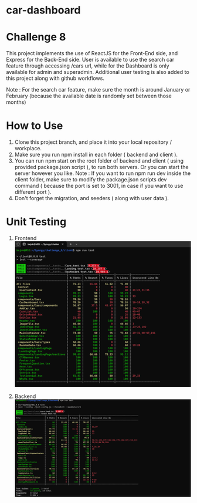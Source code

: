# car-dashboard
# Challenge 8

This project implements the use of ReactJS for the Front-End side, and Express for the Back-End side. User is available to use the search car feature through accessing /cars url, while for the Dashboard is only available for admin and superadmin. Additional user testing is also added to this project along with github workflows.

Note : For the search car feature, make sure the month is around January or February (because the available date is randomly set between those months)

# How to Use

1. Clone this project branch, and place it into your local repository / workplace.
2. Make sure you run npm install in each folder ( backend and client ).
3. You can run npm start on the root folder of backend and client ( using provided package.json script ), to run both servers. Or you can start the server however you like.
Note : If you want to run npm run dev inside the client folder, make sure to modify the package.json scripts dev command ( because the port is set to 3001, in case if you want to use different port ).
4. Don't forget the migration, and seeders ( along with user data ).

# Unit Testing

1. Frontend 
![Frontend Testing](./client/public/images/front%20test.png)

2. Backend
![Backend Testing](./client/public/images/backend%20test.png)


